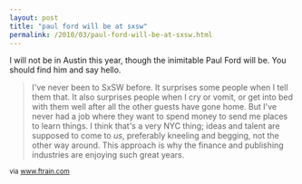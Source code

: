 ```yaml
---
layout: post
title: "paul ford will be at sxsw"
permalink: /2010/03/paul-ford-will-be-at-sxsw.html
---
```


<p>I will not be in Austin this year, though the inimitable Paul Ford will be. You should find him and say hello.</p>

<blockquote><p>I&#39;ve never been to SxSW before. It surprises some people when I tell them that. It also surprises people when I cry or vomit,
               or get into bed with them well after all the other guests have gone home. But I&#39;ve never had a job where they want to spend
               money to send me places to learn things. I think that&#39;s a very NYC thing; ideas and talent are supposed to come to <i>us</i>, preferably kneeling and begging, not the other way around. This approach is why the finance and publishing industries are
               enjoying such great years.
            </p></blockquote>

<p><small>via <a href="http://www.ftrain.com/im-on-a-panel.html">www.ftrain.com</a></small></p>


